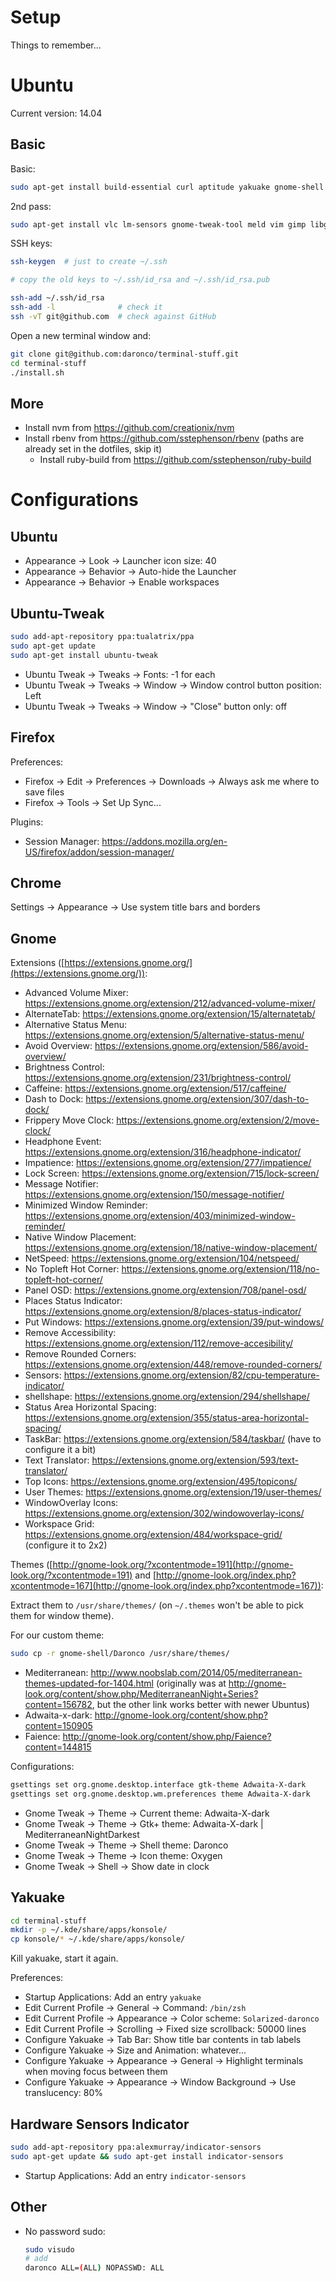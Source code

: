 # Setup

Things to remember...


# Ubuntu

Current version: 14.04

## Basic

Basic:

```bash
sudo apt-get install build-essential curl aptitude yakuake gnome-shell zsh git git-gui xclip emacs24
```

2nd pass:

```bash
sudo apt-get install vlc lm-sensors gnome-tweak-tool meld vim gimp libgeoip-dev
```

SSH keys:

```bash
ssh-keygen  # just to create ~/.ssh

# copy the old keys to ~/.ssh/id_rsa and ~/.ssh/id_rsa.pub

ssh-add ~/.ssh/id_rsa
ssh-add -l              # check it
ssh -vT git@github.com  # check against GitHub
```

Open a new terminal window and:


```bash
git clone git@github.com:daronco/terminal-stuff.git
cd terminal-stuff
./install.sh
```


## More

* Install nvm from https://github.com/creationix/nvm
* Install rbenv from https://github.com/sstephenson/rbenv (paths are already set in the dotfiles, skip it)
  * Install ruby-build from https://github.com/sstephenson/ruby-build


# Configurations

## Ubuntu

* Appearance -> Look -> Launcher icon size: 40
* Appearance -> Behavior -> Auto-hide the Launcher
* Appearance -> Behavior -> Enable workspaces

## Ubuntu-Tweak

```bash
sudo add-apt-repository ppa:tualatrix/ppa
sudo apt-get update
sudo apt-get install ubuntu-tweak
```

* Ubuntu Tweak -> Tweaks -> Fonts: -1 for each
* Ubuntu Tweak -> Tweaks -> Window -> Window control button position: Left
* Ubuntu Tweak -> Tweaks -> Window -> "Close" button only: off


## Firefox

Preferences:

* Firefox -> Edit -> Preferences -> Downloads -> Always ask me where to save files
* Firefox -> Tools -> Set Up Sync...

Plugins:

* Session Manager: https://addons.mozilla.org/en-US/firefox/addon/session-manager/

## Chrome

Settings -> Appearance -> Use system title bars and borders

## Gnome

Extensions ([https://extensions.gnome.org/](https://extensions.gnome.org/)):

* Advanced Volume Mixer: https://extensions.gnome.org/extension/212/advanced-volume-mixer/
* AlternateTab: https://extensions.gnome.org/extension/15/alternatetab/
* Alternative Status Menu: https://extensions.gnome.org/extension/5/alternative-status-menu/
* Avoid Overview: https://extensions.gnome.org/extension/586/avoid-overview/
* Brightness Control: https://extensions.gnome.org/extension/231/brightness-control/
* Caffeine: https://extensions.gnome.org/extension/517/caffeine/
* Dash to Dock: https://extensions.gnome.org/extension/307/dash-to-dock/
* Frippery Move Clock: https://extensions.gnome.org/extension/2/move-clock/
* Headphone Event: https://extensions.gnome.org/extension/316/headphone-indicator/
* Impatience: https://extensions.gnome.org/extension/277/impatience/
* Lock Screen: https://extensions.gnome.org/extension/715/lock-screen/
* Message Notifier: https://extensions.gnome.org/extension/150/message-notifier/
* Minimized Window Reminder: https://extensions.gnome.org/extension/403/minimized-window-reminder/
* Native Window Placement: https://extensions.gnome.org/extension/18/native-window-placement/
* NetSpeed: https://extensions.gnome.org/extension/104/netspeed/
* No Topleft Hot Corner: https://extensions.gnome.org/extension/118/no-topleft-hot-corner/
* Panel OSD: https://extensions.gnome.org/extension/708/panel-osd/
* Places Status Indicator: https://extensions.gnome.org/extension/8/places-status-indicator/
* Put Windows: https://extensions.gnome.org/extension/39/put-windows/
* Remove Accessibility: https://extensions.gnome.org/extension/112/remove-accesibility/
* Remove Rounded Corners: https://extensions.gnome.org/extension/448/remove-rounded-corners/
* Sensors: https://extensions.gnome.org/extension/82/cpu-temperature-indicator/
* shellshape: https://extensions.gnome.org/extension/294/shellshape/
* Status Area Horizontal Spacing: https://extensions.gnome.org/extension/355/status-area-horizontal-spacing/
* TaskBar: https://extensions.gnome.org/extension/584/taskbar/ (have to configure it a bit)
* Text Translator: https://extensions.gnome.org/extension/593/text-translator/
* Top Icons: https://extensions.gnome.org/extension/495/topicons/
* User Themes: https://extensions.gnome.org/extension/19/user-themes/
* WindowOverlay Icons: https://extensions.gnome.org/extension/302/windowoverlay-icons/
* Workspace Grid: https://extensions.gnome.org/extension/484/workspace-grid/ (configure it to 2x2)

Themes ([http://gnome-look.org/?xcontentmode=191](http://gnome-look.org/?xcontentmode=191) and [http://gnome-look.org/index.php?xcontentmode=167](http://gnome-look.org/index.php?xcontentmode=167)):

Extract them to `/usr/share/themes/` (on `~/.themes` won't be able to pick them for window theme).

For our custom theme:

```bash
sudo cp -r gnome-shell/Daronco /usr/share/themes/
```

* Mediterranean: http://www.noobslab.com/2014/05/mediterranean-themes-updated-for-1404.html (originally was at http://gnome-look.org/content/show.php/MediterraneanNight+Series?content=156782, but the other link works better with newer Ubuntus)
* Adwaita-x-dark: http://gnome-look.org/content/show.php?content=150905
* Faience: http://gnome-look.org/content/show.php/Faience?content=144815


Configurations:

```bash
gsettings set org.gnome.desktop.interface gtk-theme Adwaita-X-dark
gsettings set org.gnome.desktop.wm.preferences theme Adwaita-X-dark
```

* Gnome Tweak -> Theme -> Current theme: Adwaita-X-dark
* Gnome Tweak -> Theme -> Gtk+ theme: Adwaita-X-dark | MediterraneanNightDarkest
* Gnome Tweak -> Theme -> Shell theme: Daronco
* Gnome Tweak -> Theme -> Icon theme: Oxygen
* Gnome Tweak -> Shell -> Show date in clock


## Yakuake

```bash
cd terminal-stuff
mkdir -p ~/.kde/share/apps/konsole/
cp konsole/* ~/.kde/share/apps/konsole/
```

Kill yakuake, start it again.

Preferences:

* Startup Applications: Add an entry `yakuake`
* Edit Current Profile -> General -> Command: `/bin/zsh`
* Edit Current Profile -> Appearance -> Color scheme: `Solarized-daronco`
* Edit Current Profile -> Scrolling -> Fixed size scrollback: 50000 lines
* Configure Yakuake -> Tab Bar: Show title bar contents in tab labels
* Configure Yakuake -> Size and Animation: whatever...
* Configure Yakuake -> Appearance -> General -> Highlight terminals when moving focus between them
* Configure Yakuake -> Appearance -> Window Background -> Use translucency: 80%

## Hardware Sensors Indicator

```bash
sudo add-apt-repository ppa:alexmurray/indicator-sensors
sudo apt-get update && sudo apt-get install indicator-sensors
```

* Startup Applications: Add an entry `indicator-sensors`

## Other

* No password sudo:

  ```bash
  sudo visudo
  # add
  daronco ALL=(ALL) NOPASSWD: ALL
  ```
